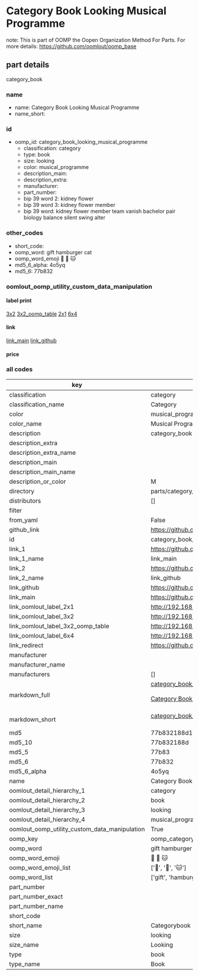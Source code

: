 # Category Book Looking Musical Programme  

note: This is part of OOMP the Oopen Organization Method For Parts. For more details: https://github.com/oomlout/oomp_base

##  part details
  



category_book



### name
* name: Category Book Looking Musical Programme
* name_short: 
### id
* oomp_id: category_book_looking_musical_programme
  * classification: category
  * type: book
  * size: looking
  * color: musical_programme
  * description_main: 
  * description_extra: 
  * manufacturer: 
  * part_number: 
  * bip 39 word 2: kidney flower
  * bip 39 word 3: kidney flower member
  * bip 39 word: kidney flower member team vanish bachelor pair biology balance silent swing alter

### other_codes
* short_code: 
* oomp_word: gift hamburger cat
* oomp_word_emoji :gift: :hamburger: :cat:
* md5_6_alpha: 4o5yq
* md5_6: 77b832






### oomlout_oomp_utility_custom_data_manipulation
#### label print
[3x2](http://192.168.1.245:1112/?label=oomp%204o5yq)
[3x2_oomp_table](http://192.168.1.108:1112/?label=oomp%204o5yq)
[2x1](http://192.168.1.242:1112/?label=oomp%204o5yq)
[6x4](http://192.168.1.55:1112/?label=oomp%204o5yq)    

#### link

[link_main](https://github.com/oomlout/oomlout_oomp_version_1_messy/tree/main/parts/category_book_looking_musical_programme) [link_github](https://github.com/oomlout/oomlout_oomp_version_1_messy/tree/main/parts/category_book_looking_musical_programme)                             

#### price







### all codes 
| key | value |  
| --- | --- |  
| classification | category |  
| classification_name | Category |  
| color | musical_programme |  
| color_name | Musical Programme |  
| description | category_book |  
| description_extra |  |  
| description_extra_name |  |  
| description_main |  |  
| description_main_name |  |  
| description_or_color | M  |  
| directory | parts/category_book_looking_musical_programme |  
| distributors | [] |  
| filter |  |  
| from_yaml | False |  
| github_link | https://github.com/oomlout/oomlout_oomp_part_src/tree/main/parts/category_book_looking_musical_programme |  
| id | category_book_looking_musical_programme |  
| link_1 | https://github.com/oomlout/oomlout_oomp_version_1_messy/tree/main/parts/category_book_looking_musical_programme |  
| link_1_name | link_main |  
| link_2 | https://github.com/oomlout/oomlout_oomp_version_1_messy/tree/main/parts/category_book_looking_musical_programme |  
| link_2_name | link_github |  
| link_github | https://github.com/oomlout/oomlout_oomp_version_1_messy/tree/main/parts/category_book_looking_musical_programme |  
| link_main | https://github.com/oomlout/oomlout_oomp_version_1_messy/tree/main/parts/category_book_looking_musical_programme |  
| link_oomlout_label_2x1 | http://192.168.1.242:1112/?label=oomp%204o5yq |  
| link_oomlout_label_3x2 | http://192.168.1.245:1112/?label=oomp%204o5yq |  
| link_oomlout_label_3x2_oomp_table | http://192.168.1.108:1112/?label=oomp%204o5yq |  
| link_oomlout_label_6x4 | http://192.168.1.55:1112/?label=oomp%204o5yq |  
| link_redirect | https://github.com/oomlout/oomlout_oomp_version_1_messy/tree/main/parts/category_book_looking_musical_programme |  
| manufacturer |  |  
| manufacturer_name |  |  
| manufacturers | [] |  
| markdown_full | [category_book_looking_musical_programme](none)<br>[](none)<br>[Category Book Looking Musical Programme](none)<br><br> |  
| markdown_short | [category_book_looking_musical_programme](none)<br><br> |  
| md5 | 77b832188d1673e044f8adeb159663d3 |  
| md5_10 | 77b832188d |  
| md5_5 | 77b83 |  
| md5_6 | 77b832 |  
| md5_6_alpha | 4o5yq |  
| name | Category Book Looking Musical Programme |  
| oomlout_detail_hierarchy_1 | category |  
| oomlout_detail_hierarchy_2 | book |  
| oomlout_detail_hierarchy_3 | looking |  
| oomlout_detail_hierarchy_4 | musical_programme |  
| oomlout_oomp_utility_custom_data_manipulation | True |  
| oomp_key | oomp_category_book_looking_musical_programme |  
| oomp_word | gift hamburger cat |  
| oomp_word_emoji | :gift: :hamburger: :cat: |  
| oomp_word_emoji_list | [':gift:', ':hamburger:', ':cat:'] |  
| oomp_word_list | ['gift', 'hamburger', 'cat'] |  
| part_number |  |  
| part_number_exact |  |  
| part_number_name |  |  
| short_code |  |  
| short_name | Categorybook |  
| size | looking |  
| size_name | Looking |  
| type | book |  
| type_name | Book |  
